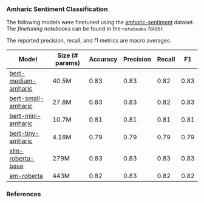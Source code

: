 ### Amharic Sentiment Classification

The following models were finetuned using the [amharic-sentiment](https://huggingface.co/datasets/rasyosef/amharic-sentiment) dataset. The *finetuning notebooks* can be found in the `notebooks` folder. 

The reported precision, recall, and f1 metrics are macro averages.

|Model|Size (# params)| Accuracy | Precision | Recall | F1 |
| --- | ------------- | -------- | --------- | ------ | -- |
|[bert-medium-amharic](https://huggingface.co/rasyosef/bert-medium-amharic)|40.5M|0.83|0.83|0.82|0.83|
|[bert-small-amharic](https://huggingface.co/rasyosef/bert-small-amharic)|27.8M|0.83|0.83|0.82|0.83|
|[bert-mini-amharic](https://huggingface.co/rasyosef/bert-mini-amharic)|10.7M|0.81|0.81|0.81|0.81|
|[bert-tiny-amharic](https://huggingface.co/rasyosef/bert-tiny-amharic)|4.18M|0.79|0.79|0.79|0.79|
|[xlm-roberta-base](https://huggingface.co/FacebookAI/xlm-roberta-base)|279M|0.83|0.83|0.83|0.83|
|[am-roberta](https://huggingface.co/uhhlt/am-roberta)|443M|0.82|0.83|0.82|0.82|

### References

